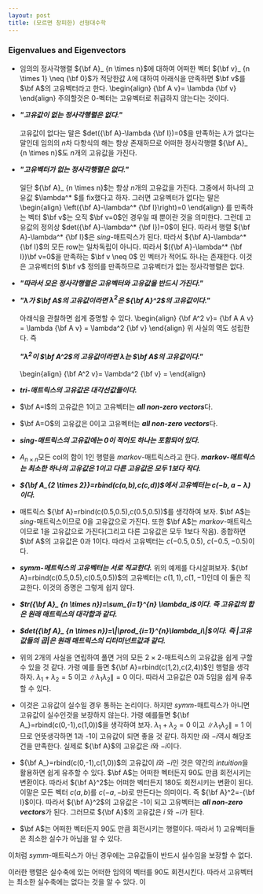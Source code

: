 ```yaml
---
layout: post 
title: (모르면 창피한) 선형대수학
---
```


### Eigenvalues and Eigenvectors
- 임의의 정사각행렬 ${\bf A}_ {n \times n}$에 대하여 어떠한 벡터 ${\bf v}_ {n \times 1} \neq {\bf 0}$가 적당한값 $\lambda$에 대하여 아래식을 만족하면 $\bf v$를 $\bf A$의 고유벡터라고 한다. 
\begin{align}
{\bf A v}= \lambda {\bf v}
\end{align}
주의할것은 $0$-벡터는 고유벡터로 취급하지 않는다는 것이다. 

- ***"고유값이 없는 정사각행렬은 없다."***<br/><br/>
고유값이 없다는 말은 $det({\bf A}-\lambda {\bf I})=0$을 만족하는 $\lambda$가 없다는 말인데 임의의 $n$차 다항식의 해는 항상 존재하므로 어떠한 정사각행렬 ${\bf A}_ {n \times n}$도 $n$개의 고유값을 가진다. 

- ***"고유벡터가 없는 정사각행렬은 없다."***<br/><br/>
일단 ${\bf A}_ {n \times n}$는 항상 $n$개의 고유값을 가진다. 그중에서 하나의 고유값 $\lambda^* $를 fix했다고 하자. 그러면 고유벡터가 없다는 말은 
\begin{align}
\left({\bf A}-\lambda^* {\bf I}\right)=0
\end{align}
를 만족하는 벡터 $\bf v$는 오직 $\bf v=0$인 경우일 때 뿐이란 것을 의미한다. 그런데 고유값의 정의상 $det({\bf A}-\lambda^* {\bf I})=0$이 된다. 따라서 행렬 ${\bf A}-\lambda^* {\bf I}$은 *sing*-매트릭스가 된다. 따라서 ${\bf A}-\lambda^* {\bf I}$의 모든 row는 일차독립이 아니다. 따라서  $({\bf A}-\lambda^* {\bf I})\bf v=0$을 만족하는 $\bf v \neq 0$ 인 벡터가 적어도 하나는 존재한다. 이것은 고유벡터의 $\bf v$ 정의를 만족하므로 고유벡터가 없는 정사각행렬은 없다. 

- ***"따라서 모은 정사각행렬은 고유벡터와 고유값을 반드시 가진다."***

- ***"$\lambda$가 $\bf A$의 고유값이라면 $\lambda^2$은 ${\bf A}^2$의 고유값이다."***<br/><br/>
아래식을 관찰하면 쉽게 증명할 수 있다. 
\begin{align}
{\bf A^2 v}= {\bf A A v} = \lambda {\bf A  v} = \lambda^2 {\bf v}
\end{align}
위 사실의 역도 성립한다. 즉 <br/><br/>
***"$\lambda^2$이 $\bf A^2$의 고유값이라면 $\lambda$는 $\bf A$의 고유값이다."***<br/><br/>
\begin{align}
{\bf A^2 v}= \lambda^2 {\bf v} = 
\end{align}



- ***tri-매트릭스의 고유값은 대각선값들이다.***

- $\bf A=I$의 고유값은 $1$이고 고유벡터는 ***all non-zero vectors***다.

- $\bf A=O$의 고유값은 $0$이고 고유벡터는 ***all non-zero vectors***다. 

- ***sing-매트릭스의 고유값에는 0이 적어도 하나는 포함되어 있다.***

- $A_{n \times n}$모든 col의 합이 1인 행렬을 *markov*-매트릭스라고 한다. ***markov-매트릭스는 최소한 하나의 고유값은 1이고 다른 고유값은 모두 1보다 작다.***

- ***${\bf A_{2 \times 2}}=rbind(c(a,b),c(c,d))$에서 고유벡터는 $c(-b,a-\lambda)$이다.*** 

- 매트릭스 ${\bf A}=rbind(c(0.5,0.5),c(0.5,0.5))$를 생각하여 보자. $\bf A$는 *sing*-매트릭스이므로 0을 고유값으로 가진다. 또한 $\bf A$는 *markov*-매트릭스 이므로 1을 고유값으로 가진다(그리고 다른 고유값은 모두 1보다 작음). 종합하면 $\bf A$의 고유값은 0과 1이다. 따라서 고유벡터는 $c(-0.5,0.5)$, $c(-0.5,-0.5)$이다. 

- ***symm-메트릭스의 고유벡터는 서로 직교한다.*** 위의 예제를 다시살펴보자. ${\bf A}=rbind(c(0.5,0.5),c(0.5,0.5))$의 고유벡터는 $c(1,1), c(1,-1)$인데 이 둘은 직교한다. 이것의 증명은 그렇게 쉽지 않다. 

- ***$tr({\bf A}_ {n \times n})=\sum_{i=1}^{n} \lambda_i$이다. 즉 고유값의 합은 원래 매트릭스의 대각합과 같다.*** 

- ***$det({\bf A}_ {n \times n})=\|\prod_{i=1}^{n}\lambda_i\|$이다. 즉 \|고유값들의 곱\|은 원래 매트릭스의 디터미넌트값과 같다.*** 

- 위의 2개의 사실을 연립하여 풀면 거의 모든 $2 \times 2$-매트릭스의 고유값을 쉽게 구할 수 있을 것 같다. 가령 예를 들면 ${\bf A}=rbind(c(1,2),c(2,4))$인 행렬을 생각하자. $\lambda_1+\lambda_2=5$ 이고 $\|\lambda_1 \lambda_2\|=0$ 이다. 따라서 고유값은 0과 5임을 쉽게 유추할 수 있다. 

- 이것은 고유값이 실수일 경우 통하는 논리이다. 하지만 *symm*-매트릭스가 아니면 고유값이 실수인것을 보장하지 않는다. 가령 예를들면 ${\bf A_}=rbind(c(0,-1),c(1,0))$을 생각하여 보자.  $\lambda_1+\lambda_2=0$ 이고 $\|\lambda_1 \lambda_2\|=1$ 이므로 언뜻생각하면 1과 -1이 고유값이 되면 좋을 것 같다. 하지만 $i$와 $-i$역시 해당조건을 만족한다. 실제로 ${\bf A}$의 고유값은 $i$와 $-i$이다. 

- ${\bf A_}=rbind(c(0,-1),c(1,0))$의 고유값이 $i$와 $-i$인 것은 약간의 *intuition*을 활용하면 쉽게 유추할 수 있다. $\bf A$는 어떠한 벡터든지 90도 만큼 회전시키는 변환이다. 따라서 ${\bf A}^2$는 어떠한 벡터든지 180도 회전시키는 변환이 된다. 이말은 모든 벡터 $c(a,b)$를 $c(-a,-b)$로 만든다는 의미이다. 즉 ${\bf A}^2=-{\bf I}$이다. 따라서 ${\bf A}^2$의 고유값은 -1이 되고 고유벡터는 ***all non-zero vectors***가 된다. 그러므로 ${\bf A}$의 고유값은 $i$ 와 $-i$가 된다. 

- $\bf A$는 어떠한 벡터든지 90도 만큼 회전시키는 행렬이다. 따라서 1) 고유벡터들은 최소한 실수가 아님을 알 수 있다. 

이처럼 *symm*-매트릭스가 아닌 경우에는 고유값들이 반드시 실수임을 보장할 수 없다. 




                    
이러한 행렬은 실수축에 있는 어떠한 임의의 벡터를 90도 회전시킨다. 따라서 고유벡터는 최소한 실수축에는 없다는 것을 알 수 있다. 이

